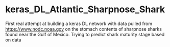 # keras_DL_Atlantic_Sharpnose_Shark
First real attempt at building a keras DL network with data pulled from https://www.nodc.noaa.gov on the stomach contents of sharpnose sharks found near the Gulf of Mexico. Trying to predict shark maturity stage based on data
